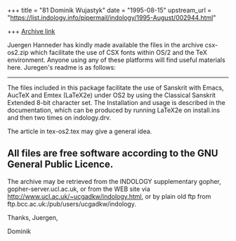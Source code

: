 +++
title = "81 Dominik Wujastyk"
date = "1995-08-15"
upstream_url = "https://list.indology.info/pipermail/indology/1995-August/002944.html"

+++
[Archive link](https://list.indology.info/pipermail/indology/1995-August/002944.html)

Juergen Hanneder has kindly made available the files in
the archive csx-os2.zip which facilitate the use of CSX fonts
within OS/2 and the TeX environment.  Anyone using any of these
platforms will find useful materials here.  Juregen's readme is as
follows:


-------------------------------------------------------------------
The files included in this package facilitate the use of Sanskrit with
Emacs, AucTeX and Emtex (LaTeX2e) under OS2 by using the Classical
Sanskrit Extended 8-bit character set.  The Installation and usage is
described in the documentation, which can be produced by running
LaTeX2e on install.ins and then two times on indology.drv.

The article in tex-os2.tex may give a general idea. 

All files are free software according to the GNU General Public Licence.
-------------------------------------------------------------------

The archive may be retrieved from the INDOLOGY supplementary gopher,
  gopher-server.ucl.ac.uk, 
or from the WEB site via 
  http://www.ucl.ac.uk/~ucgadkw/indology.html,
or by plain old ftp from
  ftp.bcc.ac.uk:/pub/users/ucgadkw/indology.

Thanks, Juergen,

Dominik






